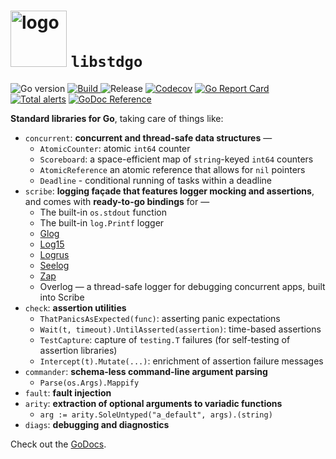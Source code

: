 <img src="https://raw.githubusercontent.com/wiki/obsidiandynamics/libstdgo/images/libstdgo-logo.png" width="90px" alt="logo"/> `libstdgo`
===
![Go version](https://img.shields.io/github/go-mod/go-version/obsidiandynamics/libstdgo)
[![Build](https://travis-ci.org/obsidiandynamics/libstdgo.svg?branch=master) ](https://travis-ci.org/obsidiandynamics/libstdgo#)
![Release](https://img.shields.io/github/v/release/obsidiandynamics/libstdgo?color=ff69b4)
[![Codecov](https://codecov.io/gh/obsidiandynamics/libstdgo/branch/master/graph/badge.svg)](https://codecov.io/gh/obsidiandynamics/libstdgo)
[![Go Report Card](https://goreportcard.com/badge/github.com/obsidiandynamics/libstdgo)](https://goreportcard.com/report/github.com/obsidiandynamics/libstdgo)
[![Total alerts](https://img.shields.io/lgtm/alerts/g/obsidiandynamics/libstdgo.svg?logo=lgtm&logoWidth=18)](https://lgtm.com/projects/g/obsidiandynamics/libstdgo/alerts/)
[![GoDoc Reference](https://img.shields.io/badge/docs-GoDoc-blue.svg)](https://pkg.go.dev/github.com/obsidiandynamics/libstdgo?tab=subdirectories)

**Standard libraries for Go**, taking care of things like:
* `concurrent`: **concurrent and thread-safe data structures** —
  - `AtomicCounter`: atomic `int64` counter
  - `Scoreboard`: a space-efficient map of `string`-keyed `int64` counters
  - `AtomicReference` an atomic reference that allows for `nil` pointers
  - `Deadline` - conditional running of tasks within a deadline
* `scribe`: **logging façade that features logger mocking and assertions**, and comes with **ready-to-go bindings** for —
  - The built-in `os.stdout` function
  - The built-in `log.Printf` logger
  - [Glog](https://github.com/golang/glog)
  - [Log15](https://github.com/inconshreveable/log15)
  - [Logrus](https://github.com/sirupsen/logrus)
  - [Seelog](https://github.com/cihub/seelog)
  - [Zap](https://github.com/uber-go/zap)
  - Overlog — a thread-safe logger for debugging concurrent apps, built into Scribe
* `check`: **assertion utilities**
  - `ThatPanicsAsExpected(func)`: asserting panic expectations
  - `Wait(t, timeout).UntilAsserted(assertion)`: time-based assertions
  - `TestCapture`: capture of `testing.T` failures (for self-testing of assertion libraries)
  - `Intercept(t).Mutate(...)`: enrichment of assertion failure messages
* `commander`: **schema-less command-line argument parsing**
  - `Parse(os.Args).Mappify`
* `fault`: **fault injection**
* `arity`: **extraction of optional arguments to variadic functions**
  - `arg := arity.SoleUntyped("a_default", args).(string)`
* `diags`: **debugging and diagnostics**


Check out the [GoDocs](https://pkg.go.dev/github.com/obsidiandynamics/libstdgo?tab=subdirectories).
